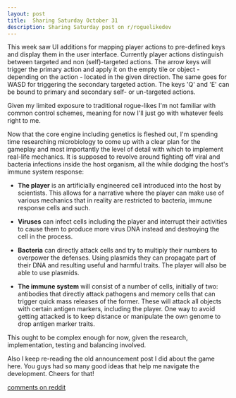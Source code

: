 ```yaml
---
layout: post
title:  Sharing Saturday October 31
description: Sharing Saturday post on r/roguelikedev
---
```


This week saw UI additions for mapping player actions to pre-defined keys and display them in the user interface. Currently player actions distinguish between targeted and non (self)-targeted actions. The arrow keys will trigger the primary action and apply it on the empty tile or object - depending on the action - located in the given direction. The same goes for WASD for triggering the secondary targeted action. The keys 'Q' and 'E' can be bound to primary and secondary self- or un-targeted actions.

Given my limited exposure to traditional rogue-likes I'm not familiar with common control schemes, meaning for now I'll just go with whatever feels right to me.

Now that the core engine including genetics is fleshed out, I'm spending time researching microbiology to come up with a clear plan for the gameplay and most importantly the level of detail with which to implement real-life mechanics. It is supposed to revolve around fighting off viral and bacteria infections inside the host organism, all the while dodging the host's immune system response:

- **The player** is an artificially engineered cell introduced into the host by scientists. This allows for a narrative where the player can make use of various mechanics that in reality are restricted to bacteria, immune response cells and such.

- **Viruses** can infect cells including the player and interrupt their activities to cause them to produce more virus DNA instead and destroying the cell in the process.

- **Bacteria** can directly attack cells and try to multiply their numbers to overpower the defenses. Using plasmids they can propagate part of their DNA and resulting useful and harmful traits. The player will also be able to use plasmids.

- **The immune system** will consist of a number of cells, initially of two: antibodies that directly attack pathogens and memory cells that can trigger quick mass releases of the former. These will attack all objects with certain antigen markers, including the player. One way to avoid getting attacked is to keep distance or manipulate the own genome to drop antigen marker traits.

This ought to be complex enough for now, given the research, implementation, testing and balancing involved.

Also I keep re-reading the old announcement post I did about the game here. You guys had so many good ideas that help me navigate the development. Cheers for that!

[comments on reddit](https://www.reddit.com/r/roguelikedev/comments/jl8q28/sharing_saturday_335/)
